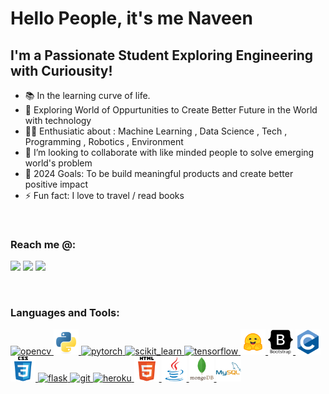 # Hello People, it's me Naveen 

## I'm a Passionate Student Exploring Engineering with Curiousity!

- 📚 In the learning curve of life. 
- 🌾 Exploring World of Oppurtunities to Create Better Future in the World with technology
- 👨‍💻 Enthusiatic about : Machine Learning , Data Science , Tech , Programming , Robotics , Environment
- 👯 I’m looking to collaborate with like minded people to solve emerging world's problem
- 🥅 2024 Goals: To be build meaningful products and create better positive impact
- ⚡ Fun fact: I love to travel / read books 

<br />

### Reach me @:



[<img src="https://img.shields.io/badge/dev.to-0A0A0A?style=for-the-badge&logo=devdotto&logoColor=white"/>][devto]
[<img src="https://img.shields.io/badge/linkedin-%230077B5.svg?&style=for-the-badge&logo=linkedin&logoColor=white"/>][linkedin]
[<img src="https://img.shields.io/badge/Medium-12100E?style=for-the-badge&logo=medium&logoColor=white"/>][medium]


<br />

<h3 align="left">Languages and Tools:</h3>
<p align="left"> 
  <a href="https://opencv.org/" target="_blank"> <img src="https://www.vectorlogo.zone/logos/opencv/opencv-icon.svg" alt="opencv" width="40" height="40"/> </a> 
  <a href="https://www.python.org" target="_blank"> <img src="https://raw.githubusercontent.com/devicons/devicon/master/icons/python/python-original.svg" alt="python" width="40" height="40"/> </a> 
  <a href="https://pytorch.org/" target="_blank"> <img src="https://www.vectorlogo.zone/logos/pytorch/pytorch-icon.svg" alt="pytorch" width="40" height="40"/> </a> 
  <a href="https://scikit-learn.org/" target="_blank"> <img src="https://upload.wikimedia.org/wikipedia/commons/0/05/Scikit_learn_logo_small.svg" alt="scikit_learn" width="40" height="40"/> </a> 
  <a href="https://www.tensorflow.org" target="_blank"> <img src="https://www.vectorlogo.zone/logos/tensorflow/tensorflow-icon.svg" alt="tensorflow" width="40" height="40"/> </a> 
  <a href="https://huggingface.co" target="_blank"> <img src="https://raw.githubusercontent.com/naveentnj/stable_diffusion_image_to_image/main/hf-logo.svg" alt="tensorflow" width="40" height="40"/> </a> 
  <a href="https://getbootstrap.com" target="_blank"> <img src="https://raw.githubusercontent.com/devicons/devicon/master/icons/bootstrap/bootstrap-plain-wordmark.svg" alt="bootstrap" width="40" height="40"/> </a> 
  <a href="https://www.cprogramming.com/" target="_blank"> <img src="https://raw.githubusercontent.com/devicons/devicon/master/icons/c/c-original.svg" alt="c" width="40" height="40"/> </a> 
  <a href="https://www.w3schools.com/css/" target="_blank"> <img src="https://raw.githubusercontent.com/devicons/devicon/master/icons/css3/css3-original-wordmark.svg" alt="css3" width="40" height="40"/> </a> 
  <a href="https://flask.palletsprojects.com/" target="_blank"> <img src="https://www.vectorlogo.zone/logos/pocoo_flask/pocoo_flask-icon.svg" alt="flask" width="40" height="40"/> </a> 
  <a href="https://git-scm.com/" target="_blank"> <img src="https://www.vectorlogo.zone/logos/git-scm/git-scm-icon.svg" alt="git" width="40" height="40"/> </a> 
  <a href="https://heroku.com" target="_blank"> <img src="https://www.vectorlogo.zone/logos/heroku/heroku-icon.svg" alt="heroku" width="40" height="40"/> </a> 
  <a href="https://www.w3.org/html/" target="_blank"> <img src="https://raw.githubusercontent.com/devicons/devicon/master/icons/html5/html5-original-wordmark.svg" alt="html5" width="40" height="40"/> </a> 
  <a href="https://www.java.com" target="_blank"> <img src="https://raw.githubusercontent.com/devicons/devicon/master/icons/java/java-original.svg" alt="java" width="40" height="40"/> </a> 
  <a href="https://www.mongodb.com/" target="_blank"> <img src="https://raw.githubusercontent.com/devicons/devicon/master/icons/mongodb/mongodb-original-wordmark.svg" alt="mongodb" width="40" height="40"/> </a> 
  <a href="https://www.mysql.com/" target="_blank"> <img src="https://raw.githubusercontent.com/devicons/devicon/master/icons/mysql/mysql-original-wordmark.svg" alt="mysql" width="40" height="40"/> </a> </p>
<br />
<br />

[devto]: https://dev.to/naveentnj
[linkedin]: https://www.linkedin.com/in/rs-naveen-engineer/
[medium]: https://medium.com/@rnaveen.tkt

